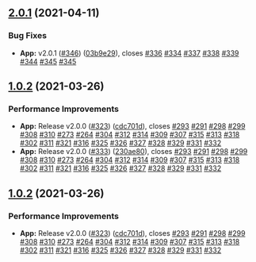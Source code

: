## [2.0.1](https://github.com/Project-Summer-AI-Lab-Glider/nurse-scheduling-problem-frontend/compare/v2.0.0...v2.0.1) (2021-04-11)

### Bug Fixes

- **App:** v2.0.1 ([#346](https://github.com/Project-Summer-AI-Lab-Glider/nurse-scheduling-problem-frontend/issues/346)) ([03b9e29](https://github.com/Project-Summer-AI-Lab-Glider/nurse-scheduling-problem-frontend/commit/03b9e29991b533806a6a2023c73f69fe041d7d99)), closes [#336](https://github.com/Project-Summer-AI-Lab-Glider/nurse-scheduling-problem-frontend/issues/336) [#334](https://github.com/Project-Summer-AI-Lab-Glider/nurse-scheduling-problem-frontend/issues/334) [#337](https://github.com/Project-Summer-AI-Lab-Glider/nurse-scheduling-problem-frontend/issues/337) [#338](https://github.com/Project-Summer-AI-Lab-Glider/nurse-scheduling-problem-frontend/issues/338) [#339](https://github.com/Project-Summer-AI-Lab-Glider/nurse-scheduling-problem-frontend/issues/339) [#344](https://github.com/Project-Summer-AI-Lab-Glider/nurse-scheduling-problem-frontend/issues/344) [#345](https://github.com/Project-Summer-AI-Lab-Glider/nurse-scheduling-problem-frontend/issues/345) [#345](https://github.com/Project-Summer-AI-Lab-Glider/nurse-scheduling-problem-frontend/issues/345)

## [1.0.2](https://github.com/Project-Summer-AI-Lab-Glider/nurse-scheduling-problem-frontend/compare/v1.0.1...v1.0.2) (2021-03-26)

### Performance Improvements

- **App:** Release v2.0.0 ([#323](https://github.com/Project-Summer-AI-Lab-Glider/nurse-scheduling-problem-frontend/issues/323)) ([cdc701d](https://github.com/Project-Summer-AI-Lab-Glider/nurse-scheduling-problem-frontend/commit/cdc701dbc0ba267275cdaa4f0a06d22441d1ea6b)), closes [#293](https://github.com/Project-Summer-AI-Lab-Glider/nurse-scheduling-problem-frontend/issues/293) [#291](https://github.com/Project-Summer-AI-Lab-Glider/nurse-scheduling-problem-frontend/issues/291) [#298](https://github.com/Project-Summer-AI-Lab-Glider/nurse-scheduling-problem-frontend/issues/298) [#299](https://github.com/Project-Summer-AI-Lab-Glider/nurse-scheduling-problem-frontend/issues/299) [#308](https://github.com/Project-Summer-AI-Lab-Glider/nurse-scheduling-problem-frontend/issues/308) [#310](https://github.com/Project-Summer-AI-Lab-Glider/nurse-scheduling-problem-frontend/issues/310) [#273](https://github.com/Project-Summer-AI-Lab-Glider/nurse-scheduling-problem-frontend/issues/273) [#264](https://github.com/Project-Summer-AI-Lab-Glider/nurse-scheduling-problem-frontend/issues/264) [#304](https://github.com/Project-Summer-AI-Lab-Glider/nurse-scheduling-problem-frontend/issues/304) [#312](https://github.com/Project-Summer-AI-Lab-Glider/nurse-scheduling-problem-frontend/issues/312) [#314](https://github.com/Project-Summer-AI-Lab-Glider/nurse-scheduling-problem-frontend/issues/314) [#309](https://github.com/Project-Summer-AI-Lab-Glider/nurse-scheduling-problem-frontend/issues/309) [#307](https://github.com/Project-Summer-AI-Lab-Glider/nurse-scheduling-problem-frontend/issues/307) [#315](https://github.com/Project-Summer-AI-Lab-Glider/nurse-scheduling-problem-frontend/issues/315) [#313](https://github.com/Project-Summer-AI-Lab-Glider/nurse-scheduling-problem-frontend/issues/313) [#318](https://github.com/Project-Summer-AI-Lab-Glider/nurse-scheduling-problem-frontend/issues/318) [#302](https://github.com/Project-Summer-AI-Lab-Glider/nurse-scheduling-problem-frontend/issues/302) [#311](https://github.com/Project-Summer-AI-Lab-Glider/nurse-scheduling-problem-frontend/issues/311) [#321](https://github.com/Project-Summer-AI-Lab-Glider/nurse-scheduling-problem-frontend/issues/321) [#316](https://github.com/Project-Summer-AI-Lab-Glider/nurse-scheduling-problem-frontend/issues/316) [#325](https://github.com/Project-Summer-AI-Lab-Glider/nurse-scheduling-problem-frontend/issues/325) [#326](https://github.com/Project-Summer-AI-Lab-Glider/nurse-scheduling-problem-frontend/issues/326) [#327](https://github.com/Project-Summer-AI-Lab-Glider/nurse-scheduling-problem-frontend/issues/327) [#328](https://github.com/Project-Summer-AI-Lab-Glider/nurse-scheduling-problem-frontend/issues/328) [#329](https://github.com/Project-Summer-AI-Lab-Glider/nurse-scheduling-problem-frontend/issues/329) [#331](https://github.com/Project-Summer-AI-Lab-Glider/nurse-scheduling-problem-frontend/issues/331) [#332](https://github.com/Project-Summer-AI-Lab-Glider/nurse-scheduling-problem-frontend/issues/332)
- **App:** Release v2.0.0 ([#333](https://github.com/Project-Summer-AI-Lab-Glider/nurse-scheduling-problem-frontend/issues/333)) ([230ae80](https://github.com/Project-Summer-AI-Lab-Glider/nurse-scheduling-problem-frontend/commit/230ae801544da6f6f97844bac4c70d0383d1c6af)), closes [#293](https://github.com/Project-Summer-AI-Lab-Glider/nurse-scheduling-problem-frontend/issues/293) [#291](https://github.com/Project-Summer-AI-Lab-Glider/nurse-scheduling-problem-frontend/issues/291) [#298](https://github.com/Project-Summer-AI-Lab-Glider/nurse-scheduling-problem-frontend/issues/298) [#299](https://github.com/Project-Summer-AI-Lab-Glider/nurse-scheduling-problem-frontend/issues/299) [#308](https://github.com/Project-Summer-AI-Lab-Glider/nurse-scheduling-problem-frontend/issues/308) [#310](https://github.com/Project-Summer-AI-Lab-Glider/nurse-scheduling-problem-frontend/issues/310) [#273](https://github.com/Project-Summer-AI-Lab-Glider/nurse-scheduling-problem-frontend/issues/273) [#264](https://github.com/Project-Summer-AI-Lab-Glider/nurse-scheduling-problem-frontend/issues/264) [#304](https://github.com/Project-Summer-AI-Lab-Glider/nurse-scheduling-problem-frontend/issues/304) [#312](https://github.com/Project-Summer-AI-Lab-Glider/nurse-scheduling-problem-frontend/issues/312) [#314](https://github.com/Project-Summer-AI-Lab-Glider/nurse-scheduling-problem-frontend/issues/314) [#309](https://github.com/Project-Summer-AI-Lab-Glider/nurse-scheduling-problem-frontend/issues/309) [#307](https://github.com/Project-Summer-AI-Lab-Glider/nurse-scheduling-problem-frontend/issues/307) [#315](https://github.com/Project-Summer-AI-Lab-Glider/nurse-scheduling-problem-frontend/issues/315) [#313](https://github.com/Project-Summer-AI-Lab-Glider/nurse-scheduling-problem-frontend/issues/313) [#318](https://github.com/Project-Summer-AI-Lab-Glider/nurse-scheduling-problem-frontend/issues/318) [#302](https://github.com/Project-Summer-AI-Lab-Glider/nurse-scheduling-problem-frontend/issues/302) [#311](https://github.com/Project-Summer-AI-Lab-Glider/nurse-scheduling-problem-frontend/issues/311) [#321](https://github.com/Project-Summer-AI-Lab-Glider/nurse-scheduling-problem-frontend/issues/321) [#316](https://github.com/Project-Summer-AI-Lab-Glider/nurse-scheduling-problem-frontend/issues/316) [#325](https://github.com/Project-Summer-AI-Lab-Glider/nurse-scheduling-problem-frontend/issues/325) [#326](https://github.com/Project-Summer-AI-Lab-Glider/nurse-scheduling-problem-frontend/issues/326) [#327](https://github.com/Project-Summer-AI-Lab-Glider/nurse-scheduling-problem-frontend/issues/327) [#328](https://github.com/Project-Summer-AI-Lab-Glider/nurse-scheduling-problem-frontend/issues/328) [#329](https://github.com/Project-Summer-AI-Lab-Glider/nurse-scheduling-problem-frontend/issues/329) [#331](https://github.com/Project-Summer-AI-Lab-Glider/nurse-scheduling-problem-frontend/issues/331) [#332](https://github.com/Project-Summer-AI-Lab-Glider/nurse-scheduling-problem-frontend/issues/332)

## [1.0.2](https://github.com/Project-Summer-AI-Lab-Glider/nurse-scheduling-problem-frontend/compare/v1.0.1...v1.0.2) (2021-03-26)

### Performance Improvements

- **App:** Release v2.0.0 ([#323](https://github.com/Project-Summer-AI-Lab-Glider/nurse-scheduling-problem-frontend/issues/323)) ([cdc701d](https://github.com/Project-Summer-AI-Lab-Glider/nurse-scheduling-problem-frontend/commit/cdc701dbc0ba267275cdaa4f0a06d22441d1ea6b)), closes [#293](https://github.com/Project-Summer-AI-Lab-Glider/nurse-scheduling-problem-frontend/issues/293) [#291](https://github.com/Project-Summer-AI-Lab-Glider/nurse-scheduling-problem-frontend/issues/291) [#298](https://github.com/Project-Summer-AI-Lab-Glider/nurse-scheduling-problem-frontend/issues/298) [#299](https://github.com/Project-Summer-AI-Lab-Glider/nurse-scheduling-problem-frontend/issues/299) [#308](https://github.com/Project-Summer-AI-Lab-Glider/nurse-scheduling-problem-frontend/issues/308) [#310](https://github.com/Project-Summer-AI-Lab-Glider/nurse-scheduling-problem-frontend/issues/310) [#273](https://github.com/Project-Summer-AI-Lab-Glider/nurse-scheduling-problem-frontend/issues/273) [#264](https://github.com/Project-Summer-AI-Lab-Glider/nurse-scheduling-problem-frontend/issues/264) [#304](https://github.com/Project-Summer-AI-Lab-Glider/nurse-scheduling-problem-frontend/issues/304) [#312](https://github.com/Project-Summer-AI-Lab-Glider/nurse-scheduling-problem-frontend/issues/312) [#314](https://github.com/Project-Summer-AI-Lab-Glider/nurse-scheduling-problem-frontend/issues/314) [#309](https://github.com/Project-Summer-AI-Lab-Glider/nurse-scheduling-problem-frontend/issues/309) [#307](https://github.com/Project-Summer-AI-Lab-Glider/nurse-scheduling-problem-frontend/issues/307) [#315](https://github.com/Project-Summer-AI-Lab-Glider/nurse-scheduling-problem-frontend/issues/315) [#313](https://github.com/Project-Summer-AI-Lab-Glider/nurse-scheduling-problem-frontend/issues/313) [#318](https://github.com/Project-Summer-AI-Lab-Glider/nurse-scheduling-problem-frontend/issues/318) [#302](https://github.com/Project-Summer-AI-Lab-Glider/nurse-scheduling-problem-frontend/issues/302) [#311](https://github.com/Project-Summer-AI-Lab-Glider/nurse-scheduling-problem-frontend/issues/311) [#321](https://github.com/Project-Summer-AI-Lab-Glider/nurse-scheduling-problem-frontend/issues/321) [#316](https://github.com/Project-Summer-AI-Lab-Glider/nurse-scheduling-problem-frontend/issues/316) [#325](https://github.com/Project-Summer-AI-Lab-Glider/nurse-scheduling-problem-frontend/issues/325) [#326](https://github.com/Project-Summer-AI-Lab-Glider/nurse-scheduling-problem-frontend/issues/326) [#327](https://github.com/Project-Summer-AI-Lab-Glider/nurse-scheduling-problem-frontend/issues/327) [#328](https://github.com/Project-Summer-AI-Lab-Glider/nurse-scheduling-problem-frontend/issues/328) [#329](https://github.com/Project-Summer-AI-Lab-Glider/nurse-scheduling-problem-frontend/issues/329) [#331](https://github.com/Project-Summer-AI-Lab-Glider/nurse-scheduling-problem-frontend/issues/331) [#332](https://github.com/Project-Summer-AI-Lab-Glider/nurse-scheduling-problem-frontend/issues/332)

